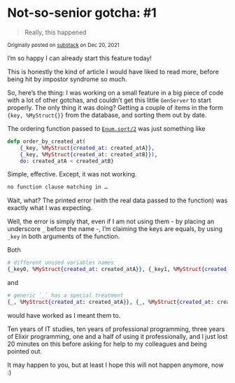 # Not-so-senior gotcha: #1

> Really, this happened

<small>Originally posted on [substack](https://zoten.substack.com/p/not-so-senior-gotcha-1) on Dec 20, 2021</small>

I’m so happy I can already start this feature today!

This is honestly the kind of article I would have liked to read more, before being hit by impostor syndrome so much.

So, here’s the thing: I was working on a small feature in a big piece of code with a lot of other gotchas, and couldn’t get this little `GenServer` to start properly. The only thing it was doing? Getting a couple of items in the form `{key, %MyStruct{}}` from the database, and sorting them out by date.

The ordering function passed to [`Enum.sort/2`](https://hexdocs.pm/elixir/1.14.3/Enum.html#sort/2) was just something like

``` elixir
defp order_by_created_at(
    {_key, %MyStruct{created_at: created_atA}},
    {_key, %MyStruct{created_at: created_atB}}),
    do: created_atA < created_atB}
```

Simple, effective. Except, it was not working.

``` bash
no function clause matching in …
```

Wait, what? The printed error (with the real data passed to the function) was exactly what I was expecting.

Well, the error is simply that, even if I am not using them - by placing an underscore `_` before the name -, I’m claiming the keys are equals, by using `_key` in both arguments of the function.

Both

``` elixir
# different unused variables names
{_key0, %MyStruct{created_at: created_atA}}, {_key1, %MyStruct{created_at: created_atB}}
```

and

``` elixir
# generic `_` has a special treatment
{_, %MyStruct{created_at: created_atA}}, {_, %MyStruct{created_at: created_atB}}
```

would have worked as I meant them to.

Ten years of IT studies, ten years of professional programming, three years of Elixir programming, one and a half of using it professionally, and I just lost 20 minutes on this before asking for help to my colleagues and being pointed out.

It may happen to you, but at least I hope this will not happen anymore, now :)
